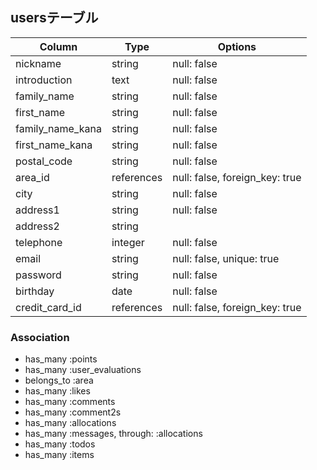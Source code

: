 ## usersテーブル

|Column|Type|Options|
|------|----|-------|
|nickname|string|null: false|
|introduction|text|null: false|
|family_name|string|null: false|
|first_name|string|null: false|
|family_name_kana|string|null: false|
|first_name_kana|string|null: false|
|postal_code|string|null: false|
|area_id|references|null: false, foreign_key: true|
|city|string|null: false|
|address1|string|null: false|
|address2|string||
|telephone|integer|null: false|
|email|string|null: false, unique: true|
|password|string|null: false|
|birthday|date|null: false|
|credit_card_id|references|null: false, foreign_key: true|

### Association
- has_many :points
- has_many :user_evaluations
- belongs_to :area
- has_many :likes
- has_many :comments
- has_many :comment2s
- has_many :allocations
- has_many :messages, through: :allocations
- has_many :todos
- has_many :items
